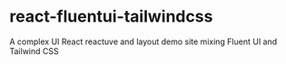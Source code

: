 # react-fluentui-tailwindcss

A complex UI React reactuve and layout demo site mixing Fluent UI and Tailwind CSS

